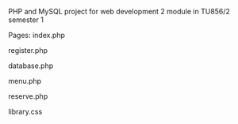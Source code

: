 PHP and MySQL project for web development 2 module in TU856/2 semester 1

Pages:
index.php

register.php

database.php

menu.php
  
reserve.php

library.css
  
